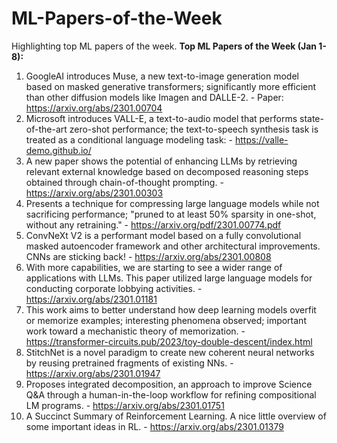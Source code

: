# ML-Papers-of-the-Week
Highlighting top ML papers of the week.
**Top ML Papers of the Week (Jan 1-8):**
1. GoogleAI introduces Muse, a new text-to-image generation model based on masked generative transformers; significantly more efficient than other diffusion models like Imagen and DALLE-2.
          - Paper: https://arxiv.org/abs/2301.00704
2. Microsoft introduces VALL-E, a text-to-audio model that performs state-of-the-art zero-shot performance; the text-to-speech synthesis task is treated as a conditional language modeling task:
          - https://valle-demo.github.io/
3. A new paper shows the potential of enhancing LLMs by retrieving relevant external knowledge based on decomposed reasoning steps obtained through chain-of-thought prompting.
          - https://arxiv.org/abs/2301.00303
4. Presents a technique for compressing large language models while not sacrificing performance; "pruned to at least 50% sparsity in one-shot, without any retraining."
          - https://arxiv.org/pdf/2301.00774.pdf
5. ConvNeXt V2 is a performant model based on a fully convolutional masked autoencoder framework and other architectural improvements. CNNs are sticking back!
          - https://arxiv.org/abs/2301.00808
6. With more capabilities, we are starting to see a wider range of applications with LLMs. This paper utilized large language models for conducting corporate lobbying activities.
          - https://arxiv.org/abs/2301.01181
7. This work aims to better understand how deep learning models overfit or memorize examples; interesting phenomena observed; important work toward a mechanistic theory of memorization.
          - https://transformer-circuits.pub/2023/toy-double-descent/index.html
8. StitchNet is a novel paradigm to create new coherent neural networks by reusing pretrained fragments of existing NNs.
          - https://arxiv.org/abs/2301.01947
9. Proposes integrated decomposition, an approach to improve Science Q&A through a human-in-the-loop workflow for refining compositional LM programs. 
          - https://arxiv.org/abs/2301.01751
10. A Succinct Summary of Reinforcement Learning. A nice little overview of some important ideas in RL.
          - https://arxiv.org/abs/2301.01379


